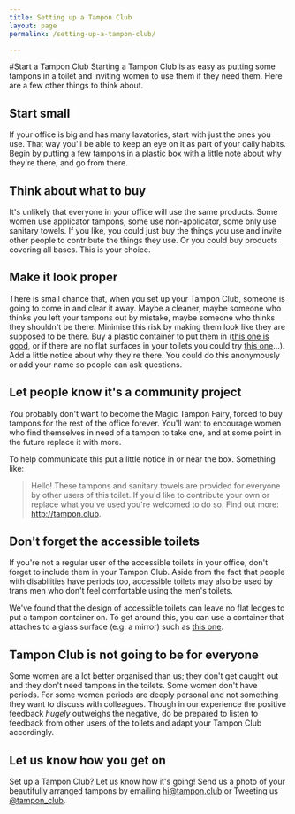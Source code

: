 ```yaml
---
title: Setting up a Tampon Club
layout: page
permalink: /setting-up-a-tampon-club/

---
```


#Start a Tampon Club
Starting a Tampon Club is as easy as putting some tampons in a toilet and inviting women to use them if they need them. Here are a few other things to think about.

## Start small
If your office is big and has many lavatories, start with just the ones you use. That way you'll be able to keep an eye on it as part of your daily habits. Begin by putting a few tampons in a plastic box with a little note about why they're there, and go from there.

## Think about what to buy
It's unlikely that everyone in your office will use the same products. Some women use applicator tampons, some use non-applicator, some only use sanitary towels. If you like, you could just buy the things you use and invite other people to contribute the things they use. Or you could buy products covering all bases. This is your choice.

## Make it look proper
There is small chance that, when you set up your Tampon Club, someone is going to come in and clear it away. Maybe a cleaner, maybe someone who thinks you left your tampons out by mistake, maybe someone who thinks they shouldn't be there. Minimise this risk by making them look like they are supposed to be there. Buy a plastic container to put them in ([this one is good](http://www.muji.eu/pages/online.asp?Sec=17&Sub=80&PID=1667), or if there are no flat surfaces in your toilets you could try [this one](http://www.amazon.co.uk/gp/product/B0014XQC90?psc=1&redirect=true&ref_=oh_aui_detailpage_o00_s00)&hellip;). Add a little notice about why they're there. You could do this anonymously or add your name so people can ask questions.

## Let people know it's a community project
You probably don't want to become the Magic Tampon Fairy, forced to buy tampons for the rest of the office forever. You'll want to encourage women who find themselves in need of a tampon to take one, and at some point in the future replace it with more. 

To help communicate this put a little notice in or near the box. Something like:

> Hello! These tampons and sanitary towels are provided for everyone by other users of this toilet. If you'd like to contribute your own or replace what you've used you're welcomed to do so. Find out more: http://tampon.club.

## Don't forget the accessible toilets
If you're not a regular user of the accessible toilets in your office, don't forget to include them in your Tampon Club. Aside from the fact that people with disabilities have periods too, accessible toilets may also be used by trans men who don't feel comfortable using the men's toilets. 

We've found that the design of accessible toilets can leave no flat ledges to put a tampon container on. To get around this, you can use a container that attaches to a glass surface (e.g. a mirror) such as [this one](http://www.amazon.co.uk/gp/product/B0014XQC90?psc=1&redirect=true&ref_=oh_aui_detailpage_o00_s00).

## Tampon Club is not going to be for everyone
Some women are a lot better organised than us; they don't get caught out and they don't need tampons in the toilets. Some women don't have periods. For some women periods are deeply personal and not something they want to discuss with colleagues. Though in our experience the positive feedback _hugely_ outweighs the negative, do be prepared to listen to feedback from other users of the toilets and adapt your Tampon Club accordingly.

## Let us know how you get on
Set up a Tampon Club? Let us know how it's going! Send us a photo of your beautifully arranged tampons by emailing <a href='mailto:hi@tampon.club'>hi@tampon.club<a/> or Tweeting us [@tampon_club](http://twitter.com/tampon_club).
